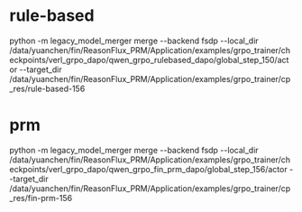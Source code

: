 # rule-based
python -m legacy_model_merger merge --backend fsdp --local_dir /data/yuanchen/fin/ReasonFlux_PRM/Application/examples/grpo_trainer/checkpoints/verl_grpo_dapo/qwen_grpo_rulebased_dapo/global_step_150/actor --target_dir /data/yuanchen/fin/ReasonFlux_PRM/Application/examples/grpo_trainer/cp_res/rule-based-156

# prm
python -m legacy_model_merger merge --backend fsdp --local_dir /data/yuanchen/fin/ReasonFlux_PRM/Application/examples/grpo_trainer/checkpoints/verl_grpo_dapo/qwen_grpo_fin_prm_dapo/global_step_156/actor  --target_dir /data/yuanchen/fin/ReasonFlux_PRM/Application/examples/grpo_trainer/cp_res/fin-prm-156